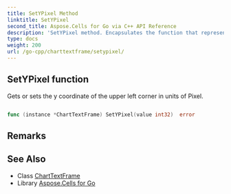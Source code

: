 ```yaml
---
title: SetYPixel Method 
linktitle: SetYPixel
second_title: Aspose.Cells for Go via C++ API Reference
description: 'SetYPixel method. Encapsulates the function that represents setypixel in Go.'
type: docs
weight: 200
url: /go-cpp/charttextframe/setypixel/
---
```


## SetYPixel function

Gets or sets the y coordinate of the upper left corner in units of Pixel.

```go

func (instance *ChartTextFrame) SetYPixel(value int32)  error

```

## Remarks


## See Also

* Class [ChartTextFrame](../)
* Library [Aspose.Cells for Go](../../)
